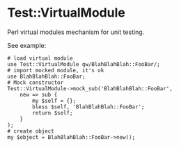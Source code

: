 # Test::VirtualModule

Perl virtual modules mechanism for unit testing.

See example:

    # load virtual module
    use Test::VirtualModule qw/BlahBlahBlah::FooBar/;
    # import mocked module, it's ok
    use BlahBlahBlah::FooBar;
    # Mock constructor
    Test::VirtualModule->mock_sub('BlahBlahBlah::FooBar',
        new => sub {
            my $self = {};
            bless $self, 'BlahBlahBlah::FooBar';
            return $self;
        }
    );
    # create object
    my $object = BlahBlahBlah::FooBar->new();
    
